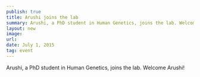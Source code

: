 ```yaml
---
publish: true
title: Arushi joins the lab
summary: Arushi, a PhD student in Human Genetics, joins the lab. Welcome Arushi!
layout: new
image: 
url: 
date: July 1, 2015
tag: event
--- 
```


Arushi, a PhD student in Human Genetics, joins the lab. Welcome Arushi! 
